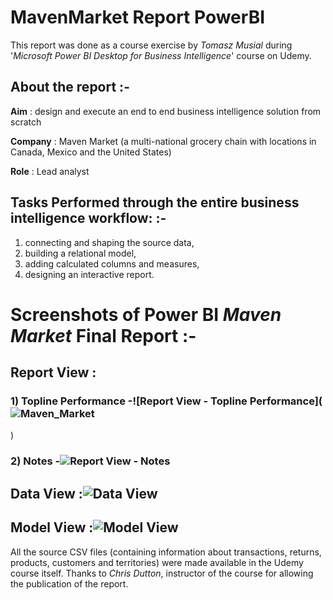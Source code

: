 
# MavenMarket Report PowerBI

This report was done as a course exercise by *Tomasz Musial* during '*Microsoft Power BI Desktop for Business Intelligence*' course on Udemy.

## About the report :-

**Aim** : design and execute an end to end business intelligence solution from scratch

**Company** : Maven Market (a multi-national grocery chain with locations in Canada, Mexico and the United States)

**Role** : Lead analyst

## Tasks Performed through the entire business intelligence workflow: :-

1) connecting and shaping the source data, 
2) building a relational model, 
3) adding calculated columns and measures, 
4) designing an interactive report.

# Screenshots of Power BI *Maven Market* Final Report :-

## Report View : 

### 1) Topline Performance -![Report View - Topline Performance](![Maven_Market](https://github.com/Tom-Mus/Power-BI-Projects/assets/124078931/98b55ddb-75c1-4c65-82ec-34de2b216e6e)
)

### 2) Notes -![Report View - Notes]()

## Data View :![Data View]()

## Model View :![Model View]()

All the source CSV files (containing information about transactions, returns, products, customers and territories) were made available in the Udemy course itself. Thanks to *Chris Dutton*, instructor of the course for allowing the publication of the report.
